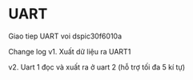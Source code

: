 # UART
Giao tiep UART voi dspic30f6010a

Change log
v1. Xuất dữ liệu ra UART1

v2. Uart 1 đọc và xuất ra ở uart 2 (hỗ trợ tối đa 5 kí tự)
